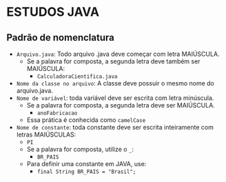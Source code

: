 # ESTUDOS JAVA

## Padrão de nomenclatura

- `Arquivo.java`: Todo arquivo .java deve começar com letra MAIÚSCULA. 
  - Se a palavra for composta, a segunda letra deve também ser MAIÚSCULA:
    - `CalculadoraCientifica.java`
- `Nome da classe no arquivo`: A classe deve possuir o mesmo nome do arquivo.java.
- `Nome de variável`: toda variável deve ser escrita com letra minúscula.
  - Se a palavra for composta, a segunda letra deve ser MAIÚSCULA.
    - `anoFabricacao`
  - Essa prática é conhecida como `camelCase`
- `Nome de constante`: toda constante deve ser escrita inteiramente com letras MAIÚSCULAS:
  - `PI`
  - Se a palavra for composta, utilize o `_`:
    - `BR_PAIS`
  - Para definir uma constante em JAVA, use:
    - `final String BR_PAIS = "Brasil";`